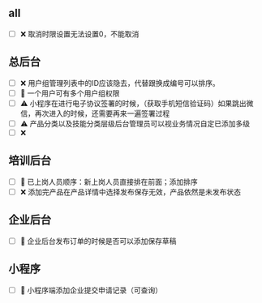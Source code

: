 ## all
- [ ] :x: 取消时限设置无法设置0，不能取消

## 总后台

- [ ] :x: 用户组管理列表中的ID应该隐去，代替跟换成编号可以排序。
- [ ] :memo: 一个用户可有多个用户组权限
- [ ] :warning: 小程序在进行电子协议签署的时候，（获取手机短信验证码）如果跳出微信，再次进入的时候，还需要再来一遍签署过程
- [ ] :warning: 产品分类以及技能分类层级后台管理员可以视业务情况自定已添加多级
- [ ] :x: 

## 培训后台
- [ ] :memo: 已上岗人员顺序：新上岗人员直接排在前面；添加排序
- [ ] :x: 添加完产品在产品详情中选择发布保存无效，产品依然是未发布状态

## 企业后台
- [ ] :memo: 企业后台发布订单的时候是否可以添加保存草稿


## 小程序
- [ ] :memo: 小程序端添加企业提交申请记录（可查询）


